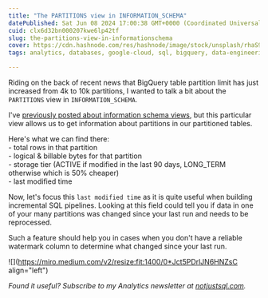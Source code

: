 ```yaml
---
title: "The PARTITIONS view in INFORMATION_SCHEMA"
datePublished: Sat Jun 08 2024 17:00:38 GMT+0000 (Coordinated Universal Time)
cuid: clx6d32bn000207kwe6lp42tf
slug: the-partitions-view-in-informationschema
cover: https://cdn.hashnode.com/res/hashnode/image/stock/unsplash/rhaS97NhnHg/upload/576d8945cc675bcd814ad30713c0c1ab.jpeg
tags: analytics, databases, google-cloud, sql, bigquery, data-engineering

---
```


Riding on the back of recent news that BigQuery table partition limit has just increased from 4k to 10k partitions, I wanted to talk a bit about the `PARTITIONS` view in `INFORMATION_SCHEMA`.

I've [previously posted about information schema views](https://datawise.dev/the-power-of-bigquery-informationschema-views), but this particular view allows us to get information about partitions in our partitioned tables.

Here's what we can find there:  
\- total rows in that partition  
\- logical & billable bytes for that partition  
\- storage tier (ACTIVE if modified in the last 90 days, LONG\_TERM otherwise which is 50% cheaper)  
\- last modified time

Now, let's focus this `last modified time` as it is quite useful when building incremental SQL pipelines. Looking at this field could tell you if data in one of your many partitions was changed since your last run and needs to be reprocessed.

Such a feature should help you in cases when you don't have a reliable watermark column to determine what changed since your last run.

![](https://miro.medium.com/v2/resize:fit:1400/0*Jct5PDrlJN6HNZsC align="left")

*Found it useful? Subscribe to my Analytics newsletter at* [*notjustsql.com*](https://notjustsql.com)*.*